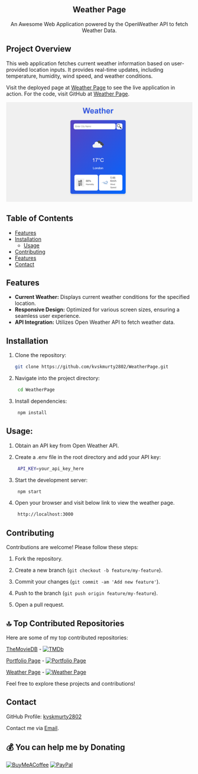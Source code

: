 <h2 align="center">Weather Page</h2>
<p align="center">
An Awesome Web Application powered by the OpenWeather API to fetch Weather Data.
</p>

## Project Overview

This web application fetches current weather information based on user-provided location inputs. It provides real-time updates, including temperature, humidity, wind speed, and weather conditions.

Visit the deployed page at [Weather Page](https://weather-page-eight.vercel.app/) to see the live application in action.
For the code, visit GitHub at [Weather Page](https://github.com/kvskmurty2802/Weather_Page).


![Screenshot](Image.png)


## Table of Contents

- [Features](#Features)
- [Installation](#Installation)
  - [Usage](#Usage)
- [Contributing](#Contributing)
- [Features](#Features)
- [Contact](#Contact)


## Features

- **Current Weather:** Displays current weather conditions for the specified location.
- **Responsive Design:** Optimized for various screen sizes, ensuring a seamless user experience.
- **API Integration:** Utilizes Open Weather API to fetch weather data.


## Installation

1. Clone the repository:
   ```bash
   git clone https://github.com/kvskmurty2802/WeatherPage.git

2. Navigate into the project directory:
   ```bash
    cd WeatherPage
   
3. Install dependencies:
   ```bash
    npm install

## Usage:

1. Obtain an API key from Open Weather API.

2. Create a .env file in the root directory and add your API key:
   ```bash
    API_KEY=your_api_key_here

3. Start the development server:
   ```bash
    npm start

4. Open your browser and visit below link to view the weather page.
   ```bash
    http://localhost:3000

## Contributing

Contributions are welcome! Please follow these steps:

1. Fork the repository.
   
2. Create a new branch (`git checkout -b feature/my-feature`).
   
3. Commit your changes (`git commit -am 'Add new feature'`).
   
4. Push to the branch (`git push origin feature/my-feature`).
   
5. Open a pull request.


## 🔝 Top Contributed Repositories

Here are some of my top contributed repositories:

[TheMovieDB](https://github.com/kvskmurty2802/TheMovieDB) - [![TMDb](https://img.shields.io/badge/TMDb-Movie%20database-blue)](https://themoviedb-sigma.vercel.app/)

[Portfolio Page](https://github.com/kvskmurty2802/Portfolio_Page) - [![Portfolio Page](https://img.shields.io/badge/Portfolio%20Page-Portfolio%20page-red)](https://portfolio-page-nu-two.vercel.app/)

[Weather Page](https://github.com/kvskmurty2802/Weather_Page) - [![Weather Page](https://img.shields.io/badge/Weather%20Page-Weather%20application-green)](https://weather-page-eight.vercel.app/)


Feel free to explore these projects and contributions!

## Contact

GitHub Profile: [kvskmurty2802](http://github.com/kvskmurty2802/)

Contact me via [Email](mailto:krishnamurty2802@gmail.com).


## 💰 You can help me by Donating
[![BuyMeACoffee](https://img.shields.io/badge/Buy%20Me%20a%20Coffee-ffdd00?style=for-the-badge&logo=buy-me-a-coffee&logoColor=black)](https://buymeacoffee.com/kvskmurty2802) 
[![PayPal](https://img.shields.io/badge/PayPal-00457C?style=for-the-badge&logo=paypal&logoColor=white)](https://www.paypal.com/paypalme/kvskmurty2802/) 
